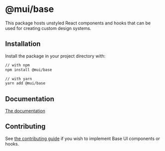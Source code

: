 # @mui/base

This package hosts unstyled React components and hooks that can be used for creating custom design systems.

## Installation

Install the package in your project directory with:

```bash
// with npm
npm install @mui/base

// with yarn
yarn add @mui/base
```

## Documentation

<!-- #default-branch-switch -->

[The documentation](https://mui.com/base-ui/getting-started/)

## Contributing

See [the contributing guide](./CONTRIBUTING.md) if you wish to implement Base UI components or hooks.
